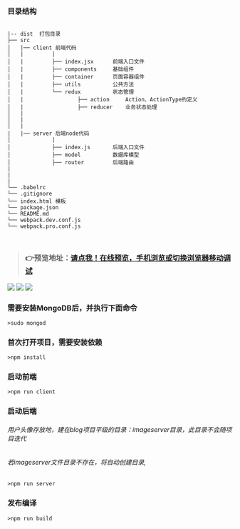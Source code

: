 ### 目录结构
```

|-- dist  打包目录
├── src
│   |── client 前端代码
│   |         |
│   |         ├── index.jsx      前端入口文件
│   |         ├── components     基础组件
│   |         ├── container      页面容器组件
│   |         ├── utils          公共方法
│   |         └── redux          状态管理
│   |                 ├── action     Action、ActionType的定义
│   |                 ├── reducer    业务状态处理
│   |
│   |
│   |
|   |── server 后端node代码
│             |
│             ├── index.js       后端入口文件
│             ├── model          数据库模型
│             ├── router         后端路由
|
|
|
└── .babelrc
└── .gitignore
└── index.html 模板
└── package.json
└── README.md
└── webpack.dev.conf.js    
└── webpack.pro.conf.js  

  
```

>### 👉预览地址：[请点我！在线预览，手机浏览或切换浏览器移动调试](http://blog.wangjia.club)
![](http://chuantu.biz/t6/327/1528619511x-1566688419.png)
![](http://chuantu.biz/t6/327/1528619746x-1566688419.png)
![](http://chuantu.biz/t6/327/1528619837x-1566688419.png)

### 需要安装MongoDB后，并执行下面命令
```
>sudo mongod
```

### 首次打开项目，需要安装依赖
```
>npm install
```

### 启动前端
```
>npm run client
```

### 启动后端
###### 用户头像存放地，建在blog项目平级的目录：imageserver目录，此目录不会随项目迭代
###### 若imageserver文件目录不存在，将自动创建目录,
```
>npm run server
```

### 发布编译
```
>npm run build
```


